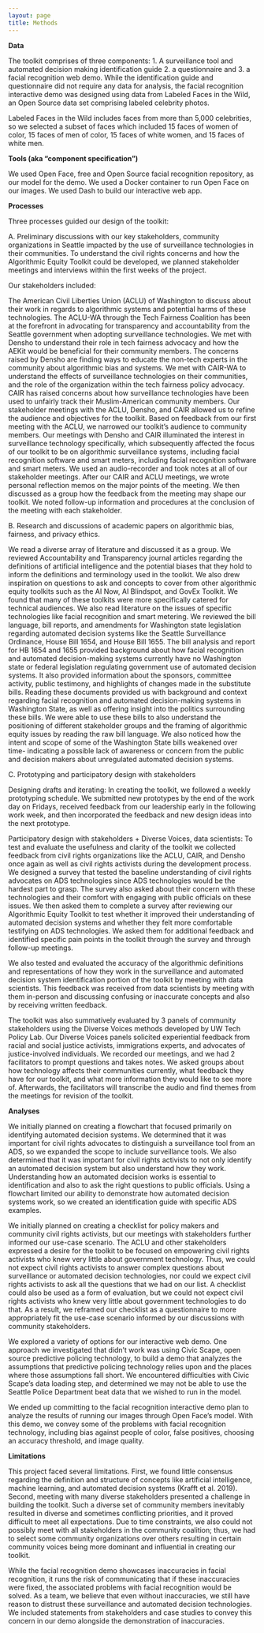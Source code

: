 ```yaml
---
layout: page
title: Methods
---
```


**Data**

The toolkit comprises of three components: 1. A surveillance tool and automated decision making identification guide 2. a questionnaire and 3. a facial recognition web demo. While the identification guide and questionnaire did not require any data for analysis, the facial recognition interactive demo was designed using data from Labeled Faces in the Wild, an Open Source data set comprising labeled celebrity photos.

Labeled Faces in the Wild includes faces from more than 5,000 celebrities, so we selected a subset of faces which included 15 faces of women of color, 15 faces of men of color, 15 faces of white women, and 15 faces of white men.


**Tools (aka “component specification”)**

We used Open Face, free and Open Source facial recognition repository, as our model for the demo. We used a Docker container to run Open Face on our images. We used Dash to build our interactive web app.

**Processes**

Three processes guided our design of the toolkit:

A. Preliminary discussions with our key stakeholders, community organizations in Seattle impacted by the use of surveillance technologies in their communities. To understand the civil rights concerns and how the Algorithmic Equity Toolkit could be developed, we planned stakeholder meetings and interviews within the first weeks of the project.

Our stakeholders included:

The American Civil Liberties Union (ACLU) of Washington to discuss about their work in regards to algorithmic systems and potential harms of these technologies. The ACLU-WA through the Tech Fairness Coalition has been at the forefront in advocating for transparency and accountability from the Seattle government when adopting surveillance technologies.
We met with Densho to understand their role in tech fairness advocacy and how the AEKit would be beneficial for their community members. The concerns raised by Densho are finding ways to educate the non-tech experts in the community about algorithmic bias and systems.
We met with CAIR-WA to understand the effects of surveillance technologies on their communities, and the role of the organization within the tech fairness policy advocacy. CAIR has raised concerns about how surveillance technologies have been used to unfairly track their Muslim-American community members.
Our stakeholder meetings with the ACLU, Densho, and CAIR allowed us to refine the audience and objectives for the toolkit. Based on feedback from our first meeting with the ACLU, we narrowed our toolkit’s audience to community members. Our meetings with Densho and CAIR illuminated the interest in surveillance technology specifically, which subsequently affected the focus of our toolkit to be on algorithmic surveillance systems, including facial recognition software and smart meters, including facial recognition software and smart meters. We used an audio-recorder and took notes at all of our stakeholder meetings. After our CAIR and ACLU meetings, we wrote personal reflection memos on the major points of the meeting. We then discussed as a group how the feedback from the meeting may shape our toolkit. We noted follow-up information and procedures at the conclusion of the meeting with each stakeholder.

B. Research and discussions of academic papers on algorithmic bias, fairness, and privacy ethics.

We read a diverse array of literature and discussed it as a group. We reviewed Accountability and Transparency journal articles regarding the definitions of artificial intelligence and the potential biases that they hold to inform the definitions and terminology used in the toolkit. We also drew inspiration on questions to ask and concepts to cover from other algorithmic equity toolkits such as the AI Now, AI Blindspot, and GovEx Toolkit. We found that many of these toolkits were more specifically catered for technical audiences. We also read literature on the issues  of specific technologies like facial recognition and smart metering.  We reviewed the bill language, bill reports, and amendments for Washington state legislation regarding automated decision systems like the Seattle Surveillance Ordinance, House Bill 1654, and House Bill 1655. The bill analysis and report for HB 1654 and 1655 provided background about how facial recognition and automated decision-making systems currently have no Washington state or federal legislation regulating government use of automated decision systems. It also provided information about the sponsors, committee activity, public testimony, and highlights of changes made in the substitute bills. Reading these documents provided us with background and context regarding facial recognition and automated decision-making systems in Washington State, as well as offering insight into the politics surrounding these bills. We were able to use these bills to also understand the positioning of different stakeholder groups and the framing of algorithmic equity issues by reading the raw bill language. We also noticed how the intent and scope of some of the Washington State bills weakened over time- indicating a possible lack of awareness or concern from the public and decision makers about unregulated automated decision systems.

C. Prototyping and participatory design with stakeholders

Designing drafts and iterating:
In creating  the toolkit, we followed a weekly prototyping schedule. We submitted new prototypes by the end of the work day on Fridays, received feedback from our leadership early in the following work week, and then incorporated the feedback and new design ideas into the next prototype.

Participatory design with stakeholders + Diverse Voices, data scientists:
To test and evaluate the usefulness and clarity of the toolkit we collected feedback from civil rights organizations like the ACLU, CAIR, and Densho once again as well as civil rights activists during the development process. We designed a survey that tested the baseline understanding of civil rights advocates on ADS technologies since ADS technologies would be the hardest part to grasp. The survey also asked about their concern with these technologies and their comfort with engaging with public officials on these issues. We then asked them to complete a survey after reviewing our Algorithmic Equity Toolkit to test whether it improved their understanding of automated decision systems and whether they felt more comfortable testifying on ADS technologies. We asked them for additional feedback and identified specific pain points in the toolkit through the survey and through follow-up meetings.


We also tested and evaluated the accuracy of the algorithmic definitions and representations of how they work in the surveillance and automated decision system identification portion of the toolkit by meeting with data scientists. This feedback was received from data scientists by meeting with them in-person and discussing confusing or inaccurate concepts and also by receiving written feedback.

The toolkit was also summatively evaluated by 3 panels of community stakeholders using the Diverse Voices methods developed by UW Tech Policy Lab. Our Diverse Voices panels solicited experiential feedback from racial and social justice activists, immigrations experts, and advocates of justice-involved individuals. We recorded our meetings, and we had 2 facilitators to prompt questions and takes notes. We asked groups about how technology affects their communities currently, what feedback they have for our toolkit, and what more information they would like to see more of. Afterwards, the facilitators will transcribe the audio and find themes from the meetings for revision of the toolkit.




**Analyses**

We initially planned on creating a flowchart that focused primarily on identifying automated decision systems. We determined that it was important for civil rights advocates to distinguish a surveillance tool from an ADS, so we expanded the scope to include surveillance tools. We also determined that it was important for civil rights activists to not only identify an automated decision system but also understand how they work. Understanding how an automated decision works is essential to identification and also to ask the right questions to public officials. Using a  flowchart limited our ability to demonstrate how automated decision systems work, so we created an identification guide with specific ADS examples.

We initially planned on creating a checklist for policy makers and community civil rights activists, but our meetings with stakeholders further informed our use-case scenario. The ACLU and other stakeholders expressed a desire for the toolkit to be focused on empowering civil rights activists who knew very little about government technology. Thus, we could not expect civil rights activists to answer complex questions about surveillance or automated decision technologies, nor could we expect civil rights activists to ask all the questions that we had on our list. A checklist could also be used as a form of evaluation, but we could not expect civil rights activists who knew very little about government technologies to do that. As a result, we reframed our checklist as a questionnaire to more appropriately fit the use-case scenario informed by our discussions with community stakeholders.

We explored a variety of options for our interactive web demo. One approach we investigated that didn’t work was using Civic Scape, open source predictive policing technology, to build a demo that analyzes the assumptions that predictive policing technology relies upon and the places where those assumptions fall short. We encountered difficulties with Civic Scape’s data loading step, and determined we may not be able to use the Seattle Police Department beat data that we wished to run in the model.

We ended up committing to the facial recognition interactive demo plan to analyze the results of running our images through Open Face’s model. With this demo, we convey some of the problems with facial recognition technology, including bias against people of color, false positives, choosing an accuracy threshold, and image quality.


**Limitations**

This project faced several limitations. First, we found little consensus regarding the definition and structure of concepts like artificial intelligence, machine learning, and automated decision systems (Krafft et al. 2019). Second, meeting with many diverse stakeholders presented a challenge in building the toolkit. Such a diverse set of community members inevitably resulted in diverse and sometimes conflicting priorities, and it proved difficult to meet all expectations. Due to time constraints, we also could not possibly meet with all stakeholders in the community coalition; thus, we had to select some community organizations over others resulting in certain community voices being more dominant and influential in creating our toolkit.

While the facial recognition demo showcases inaccuracies in facial recognition, it runs the risk of communicating that if these inaccuracies were fixed, the associated problems with facial recognition would be solved. As a team, we believe that even without inaccuracies, we still have reason to distrust these surveillance and automated decision technologies. We included statements from stakeholders and case studies to convey this concern in our demo alongside the demonstration of inaccuracies.
